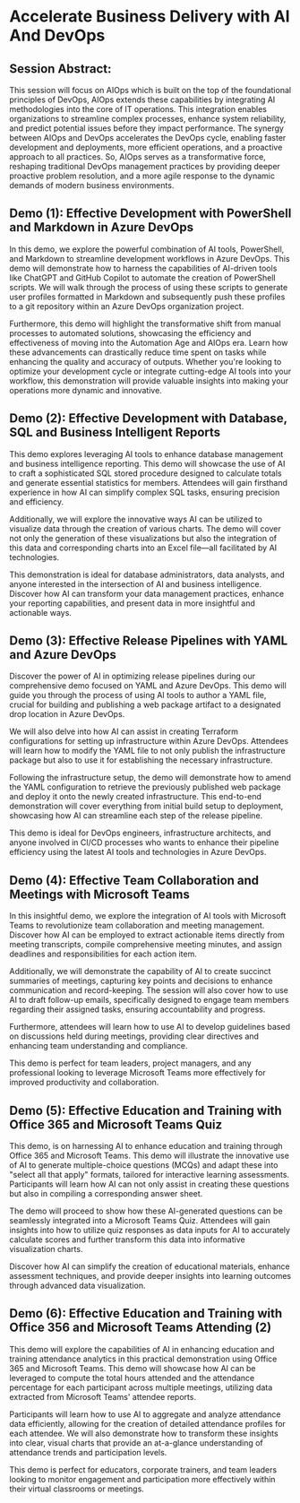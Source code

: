 # Accelerate Business Delivery with AI And DevOps


## Session Abstract:

This session will focus on AIOps which is built on the top of the foundational principles of DevOps, AIOps extends these capabilities by integrating AI methodologies into the core of IT operations. This integration enables organizations to streamline complex processes, enhance system reliability, and predict potential issues before they impact performance. The synergy between AIOps and DevOps accelerates the DevOps cycle, enabling faster development and deployments, more efficient operations, and a proactive approach to all practices. So, AIOps serves as a transformative force, reshaping traditional DevOps management practices by providing deeper proactive problem resolution, and a more agile response to the dynamic demands of modern business environments.


## Demo (1): Effective Development with PowerShell and Markdown in Azure DevOps

In this demo, we explore the powerful combination of AI tools, PowerShell, and Markdown to streamline development workflows in Azure DevOps. This demo will demonstrate how to harness the capabilities of AI-driven tools like ChatGPT and GitHub Copilot to automate the creation of PowerShell scripts. We will walk through the process of using these scripts to generate user profiles formatted in Markdown and subsequently push these profiles to a git repository within an Azure DevOps organization project.

Furthermore, this demo will highlight the transformative shift from manual processes to automated solutions, showcasing the efficiency and effectiveness of moving into the Automation Age and AIOps era. Learn how these advancements can drastically reduce time spent on tasks while enhancing the quality and accuracy of outputs. Whether you're looking to optimize your development cycle or integrate cutting-edge AI tools into your workflow, this demonstration will provide valuable insights into making your operations more dynamic and innovative.

## Demo (2): Effective Development with Database, SQL and Business Intelligent Reports

This demo explores leveraging AI tools to enhance database management and business intelligence reporting. This demo will showcase the use of AI to craft a sophisticated SQL stored procedure designed to calculate totals and generate essential statistics for members. Attendees will gain firsthand experience in how AI can simplify complex SQL tasks, ensuring precision and efficiency.

Additionally, we will explore the innovative ways AI can be utilized to visualize data through the creation of various charts. The demo will cover not only the generation of these visualizations but also the integration of this data and corresponding charts into an Excel file—all facilitated by AI technologies.

This demonstration is ideal for database administrators, data analysts, and anyone interested in the intersection of AI and business intelligence. Discover how AI can transform your data management practices, enhance your reporting capabilities, and present data in more insightful and actionable ways.

## Demo (3): Effective Release Pipelines with YAML and Azure DevOps

Discover the power of AI in optimizing release pipelines during our comprehensive demo focused on YAML and Azure DevOps. This demo will guide you through the process of using AI tools to author a YAML file, crucial for building and publishing a web package artifact to a designated drop location in Azure DevOps.

We will also delve into how AI can assist in creating Terraform configurations for setting up infrastructure within Azure DevOps. Attendees will learn how to modify the YAML file to not only publish the infrastructure package but also to use it for establishing the necessary infrastructure.

Following the infrastructure setup, the demo will demonstrate how to amend the YAML configuration to retrieve the previously published web package and deploy it onto the newly created infrastructure. This end-to-end demonstration will cover everything from initial build setup to deployment, showcasing how AI can streamline each step of the release pipeline.

This demo is ideal for DevOps engineers, infrastructure architects, and anyone involved in CI/CD processes who wants to enhance their pipeline efficiency using the latest AI tools and technologies in Azure DevOps.

## Demo (4): Effective Team Collaboration and Meetings with Microsoft Teams

In this insightful demo, we explore the integration of AI tools with Microsoft Teams to revolutionize team collaboration and meeting management. Discover how AI can be employed to extract actionable items directly from meeting transcripts, compile comprehensive meeting minutes, and assign deadlines and responsibilities for each action item.

Additionally, we will demonstrate the capability of AI to create succinct summaries of meetings, capturing key points and decisions to enhance communication and record-keeping. The session will also cover how to use AI to draft follow-up emails, specifically designed to engage team members regarding their assigned tasks, ensuring accountability and progress.

Furthermore, attendees will learn how to use AI to develop guidelines based on discussions held during meetings, providing clear directives and enhancing team understanding and compliance.

This demo is perfect for team leaders, project managers, and any professional looking to leverage Microsoft Teams more effectively for improved productivity and collaboration.

## Demo (5): Effective Education and Training with Office 365 and Microsoft Teams Quiz

This demo, is on harnessing AI to enhance education and training through Office 365 and Microsoft Teams. This demo will illustrate the innovative use of AI to generate multiple-choice questions (MCQs) and adapt these into "select all that apply" formats, tailored for interactive learning assessments. Participants will learn how AI can not only assist in creating these questions but also in compiling a corresponding answer sheet.

The demo will proceed to show how these AI-generated questions can be seamlessly integrated into a Microsoft Teams Quiz. Attendees will gain insights into how to utilize quiz responses as data inputs for AI to accurately calculate scores and further transform this data into informative visualization charts.

Discover how AI can simplify the creation of educational materials, enhance assessment techniques, and provide deeper insights into learning outcomes through advanced data visualization.

## Demo (6): Effective Education and Training with Office 356 and Microsoft Teams Attending (2) 

This demo will explore the capabilities of AI in enhancing education and training attendance analytics in this practical demonstration using Office 365 and Microsoft Teams. This demo will showcase how AI can be leveraged to compute the total hours attended and the attendance percentage for each participant across multiple meetings, utilizing data extracted from Microsoft Teams' attendee reports.

Participants will learn how to use AI to aggregate and analyze attendance data efficiently, allowing for the creation of detailed attendance profiles for each attendee. We will also demonstrate how to transform these insights into clear, visual charts that provide an at-a-glance understanding of attendance trends and participation levels.

This demo is perfect for educators, corporate trainers, and team leaders looking to monitor engagement and participation more effectively within their virtual classrooms or meetings. 